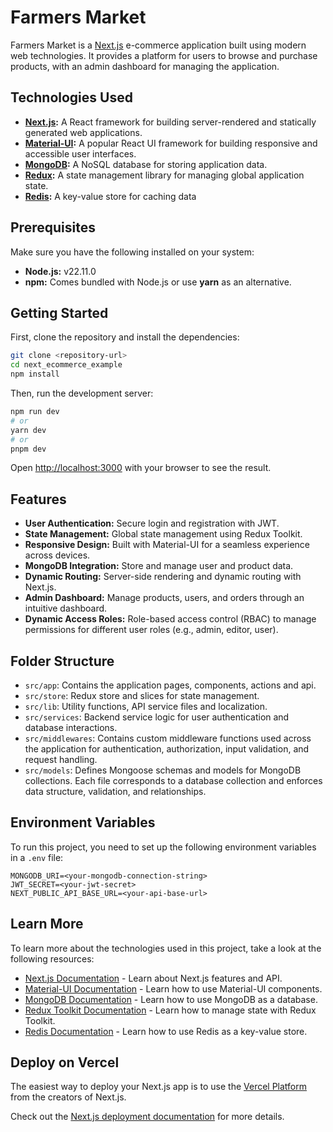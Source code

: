 # Farmers Market

Farmers Market is a [Next.js](https://nextjs.org) e-commerce application built using modern web technologies. It provides a platform for users to browse and purchase products, with an admin dashboard for managing the application.

## Technologies Used

- **[Next.js](https://nextjs.org):** A React framework for building server-rendered and statically generated web applications.
- **[Material-UI](https://mui.com):** A popular React UI framework for building responsive and accessible user interfaces.
- **[MongoDB](https://www.mongodb.com):** A NoSQL database for storing application data.
- **[Redux](https://redux.js.org):** A state management library for managing global application state.
- **[Redis](https://redis.io):** A key-value store for caching data


## Prerequisites

Make sure you have the following installed on your system:

- **Node.js:** v22.11.0
- **npm:** Comes bundled with Node.js or use **yarn** as an alternative.


## Getting Started

First, clone the repository and install the dependencies:

```bash
git clone <repository-url>
cd next_ecommerce_example
npm install
```

Then, run the development server:

```bash
npm run dev
# or
yarn dev
# or
pnpm dev
```

Open [http://localhost:3000](http://localhost:3000) with your browser to see the result.

## Features

- **User Authentication:** Secure login and registration with JWT.
- **State Management:** Global state management using Redux Toolkit.
- **Responsive Design:** Built with Material-UI for a seamless experience across devices.
- **MongoDB Integration:** Store and manage user and product data.
- **Dynamic Routing:** Server-side rendering and dynamic routing with Next.js.
- **Admin Dashboard:** Manage products, users, and orders through an intuitive dashboard.
- **Dynamic Access Roles:** Role-based access control (RBAC) to manage permissions for different user roles (e.g., admin, editor, user).


## Folder Structure

- `src/app`: Contains the application pages, components, actions and api.
- `src/store`: Redux store and slices for state management.
- `src/lib`: Utility functions, API service files and localization.
- `src/services`: Backend service logic for user authentication and database interactions.
- `src/middlewares`: Contains custom middleware functions used across the application for authentication, authorization, input validation, and request handling.
- `src/models`: Defines Mongoose schemas and models for MongoDB collections. Each file corresponds to a database collection and enforces data structure, validation, and relationships.

## Environment Variables

To run this project, you need to set up the following environment variables in a `.env` file:

```env
MONGODB_URI=<your-mongodb-connection-string>
JWT_SECRET=<your-jwt-secret>
NEXT_PUBLIC_API_BASE_URL=<your-api-base-url>
```

## Learn More

To learn more about the technologies used in this project, take a look at the following resources:

- [Next.js Documentation](https://nextjs.org/docs) - Learn about Next.js features and API.
- [Material-UI Documentation](https://mui.com) - Learn how to use Material-UI components.
- [MongoDB Documentation](https://www.mongodb.com/docs) - Learn how to use MongoDB as a database.
- [Redux Toolkit Documentation](https://redux-toolkit.js.org) - Learn how to manage state with Redux Toolkit.
- [Redis Documentation](https://redis.io) - Learn how to use Redis as a key-value store.



## Deploy on Vercel

The easiest way to deploy your Next.js app is to use the [Vercel Platform](https://vercel.com/new?utm_medium=default-template&filter=next.js&utm_source=create-next-app&utm_campaign=create-next-app-readme) from the creators of Next.js.

Check out the [Next.js deployment documentation](https://nextjs.org/docs/app/building-your-application/deploying) for more details.